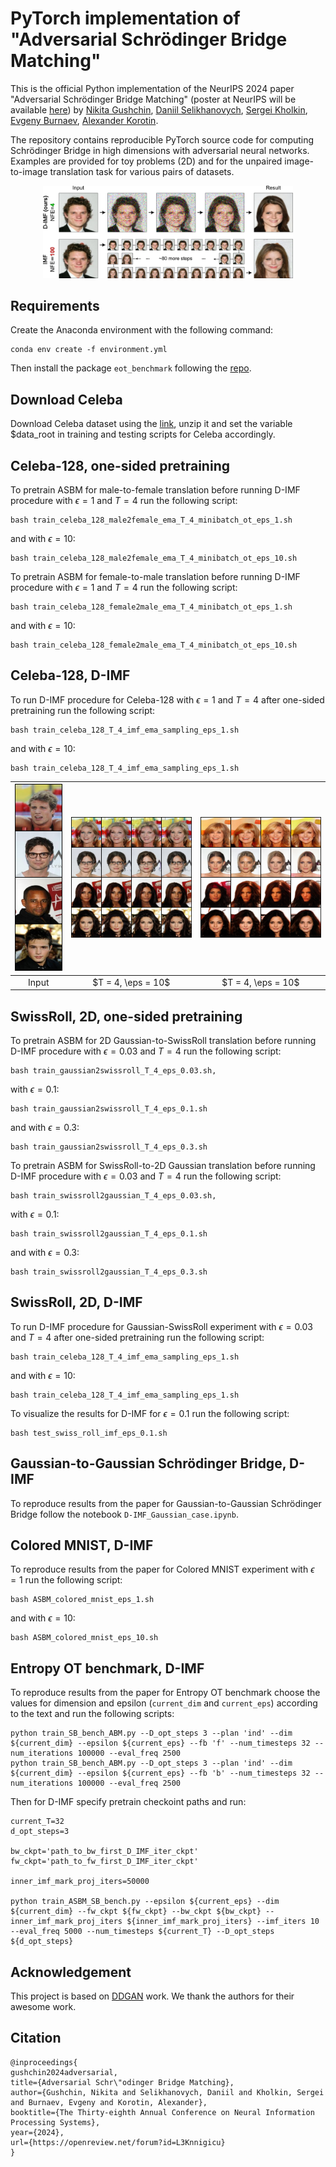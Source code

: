 # PyTorch implementation of "Adversarial Schrödinger Bridge Matching"

This is the official Python implementation of the NeurIPS 2024 paper "Adversarial Schrödinger Bridge Matching" (poster at NeurIPS will be available [here](https://openreview.net/forum?id=L3Knnigicu)) by [Nikita Gushchin](https://scholar.google.com/citations?user=UaRTbNoAAAAJ), [Daniil Selikhanovych](https://scholar.google.com/citations?user=N9bInaYAAAAJ), [Sergei Kholkin](https://scholar.google.com/citations?user=KwhztSMAAAAJ), [Evgeny Burnaev](https://scholar.google.com/citations?user=pCRdcOwAAAAJ), [Alexander Korotin](https://scholar.google.com/citations?user=1rIIvjAAAAAJ).

The repository contains reproducible PyTorch source code for computing Schrödinger Bridge in high dimensions with adversarial neural networks. Examples are provided for toy problems (2D) and for the unpaired image-to-image translation task for various pairs of datasets. 

<p align="center"><img src="pics/asbm_teaser.png" width="400" /></p>

## Requirements ##
Create the Anaconda environment with the following command:
```
conda env create -f environment.yml
```
Then install the package ```eot_benchmark``` following the [repo](https://github.com/ngushchin/EntropicOTBenchmark).

## Download Celeba ##
Download Celeba dataset using the [link](https://drive.google.com/uc?export=download&id=0B7EVK8r0v71pZjFTYXZWM3FlRnM), unzip it and set the variable $data_root in training and testing scripts for Celeba accordingly. 

## Celeba-128, one-sided pretraining ##
To pretrain ASBM for male-to-female translation before running D-IMF procedure with $\epsilon=1$ and $T=4$ run the following script:
```
bash train_celeba_128_male2female_ema_T_4_minibatch_ot_eps_1.sh
```
and with $\epsilon=10$:
```
bash train_celeba_128_male2female_ema_T_4_minibatch_ot_eps_10.sh
```
To pretrain ASBM for female-to-male translation before running D-IMF procedure with $\epsilon=1$ and $T=4$ run the following script:
```
bash train_celeba_128_female2male_ema_T_4_minibatch_ot_eps_1.sh
```
and with $\epsilon=10$:
```
bash train_celeba_128_female2male_ema_T_4_minibatch_ot_eps_10.sh
```

## Celeba-128, D-IMF ##
To run D-IMF procedure for Celeba-128 with $\epsilon=1$ and $T=4$ after one-sided pretraining run the following script:
```
bash train_celeba_128_T_4_imf_ema_sampling_eps_1.sh
```
and with $\epsilon=10$:
```
bash train_celeba_128_T_4_imf_ema_sampling_eps_1.sh
```
| <img src="pics/celeba_128_f_start_data_samples.png" width="100" /> | <img src="pics/asbm_celeba_128_samples_eps_1.png" width="288" /> | <img src="pics/asbm_celeba_128_samples_eps_10.png" width="288" /> |
|:---:|:---:|:---:|
| Input | $T = 4, \eps = 10$ | $T = 4, \eps = 10$ |

## SwissRoll, 2D, one-sided pretraining ##
To pretrain ASBM for 2D Gaussian-to-SwissRoll translation before running D-IMF procedure with $\epsilon=0.03$ and $T=4$ run the following script:
```
bash train_gaussian2swissroll_T_4_eps_0.03.sh,
```
with $\epsilon=0.1$:
```
bash train_gaussian2swissroll_T_4_eps_0.1.sh
```
and with $\epsilon=0.3$:
```
bash train_gaussian2swissroll_T_4_eps_0.3.sh
```
To pretrain ASBM for SwissRoll-to-2D Gaussian translation before running D-IMF procedure with $\epsilon=0.03$ and $T=4$ run the following script:
```
bash train_swissroll2gaussian_T_4_eps_0.03.sh,
```
with $\epsilon=0.1$:
```
bash train_swissroll2gaussian_T_4_eps_0.1.sh
```
and with $\epsilon=0.3$:
```
bash train_swissroll2gaussian_T_4_eps_0.3.sh
```

## SwissRoll, 2D, D-IMF ##
To run D-IMF procedure for Gaussian-SwissRoll experiment with $\epsilon=0.03$ and $T=4$ after one-sided pretraining run the following script:
```
bash train_celeba_128_T_4_imf_ema_sampling_eps_1.sh
```
and with $\epsilon=10$:
```
bash train_celeba_128_T_4_imf_ema_sampling_eps_1.sh
```
To visualize the results for D-IMF for $\epsilon=0.1$ run the following script:
```
bash test_swiss_roll_imf_eps_0.1.sh
```

## Gaussian-to-Gaussian Schrödinger Bridge, D-IMF ##
To reproduce results from the paper for Gaussian-to-Gaussian Schrödinger Bridge follow the notebook ```D-IMF_Gaussian_case.ipynb```.

## Colored MNIST, D-IMF ##
To reproduce results from the paper for Colored MNIST experiment with $\epsilon=1$ run the following script:
```
bash ASBM_colored_mnist_eps_1.sh
```
and with $\epsilon=10$:
```
bash ASBM_colored_mnist_eps_10.sh
```

## Entropy OT benchmark, D-IMF ##
To reproduce results from the paper for Entropy OT benchmark choose the values for dimension and epsilon (`current_dim` and `current_eps`) according to the text and run  the following scripts:
```
python train_SB_bench_ABM.py --D_opt_steps 3 --plan 'ind' --dim ${current_dim} --epsilon ${current_eps} --fb 'f' --num_timesteps 32 --num_iterations 100000 --eval_freq 2500
python train_SB_bench_ABM.py --D_opt_steps 3 --plan 'ind' --dim ${current_dim} --epsilon ${current_eps} --fb 'b' --num_timesteps 32 --num_iterations 100000 --eval_freq 2500
```
Then for D-IMF specify pretrain checkoint paths and run:
```
current_T=32
d_opt_steps=3

bw_ckpt='path_to_bw_first_D_IMF_iter_ckpt'
fw_ckpt='path_to_fw_first_D_IMF_iter_ckpt'

inner_imf_mark_proj_iters=50000

python train_ASBM_SB_bench.py --epsilon ${current_eps} --dim ${current_dim} --fw_ckpt ${fw_ckpt} --bw_ckpt ${bw_ckpt} --inner_imf_mark_proj_iters ${inner_imf_mark_proj_iters} --imf_iters 10 --eval_freq 5000 --num_timesteps ${current_T} --D_opt_steps ${d_opt_steps}
```

## Acknowledgement
This project is based on [DDGAN](https://github.com/NVlabs/denoising-diffusion-gan) work. We thank the authors for their awesome work.

## Citation

```
@inproceedings{
gushchin2024adversarial,
title={Adversarial Schr\"odinger Bridge Matching},
author={Gushchin, Nikita and Selikhanovych, Daniil and Kholkin, Sergei and Burnaev, Evgeny and Korotin, Alexander},
booktitle={The Thirty-eighth Annual Conference on Neural Information Processing Systems},
year={2024},
url={https://openreview.net/forum?id=L3Knnigicu}
}
```